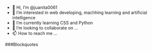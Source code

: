 - 👋 Hi, I’m @juanita0061
- 👀 I’m interested in web developing, machhing learning and artificial intelligence 
- 🌱 I’m currently learning CSS and Python
- 💞️ I’m looking to collaborate on ...
- 📫 How to reach me ...

###Blockquotes
<!---
juanita0061/juanita0061 is a ✨ special ✨ repository because its `README.md` (this file) appears on your GitHub profile.
You can click the Preview link to take a look at your changes.
--->
